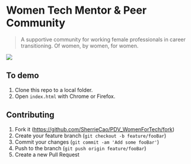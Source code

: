# Women Tech Mentor & Peer Community
> A supportive community for working female professionals in career transitioning. 
> Of women, by women, for women. 

![](header.png)

## To demo

1. Clone this repo to a local folder. 
2. Open `index.html` with Chrome or Firefox.

## Contributing

1. Fork it (<https://github.com/SherrieCao/PDV_WomenForTech/fork>)
2. Create your feature branch (`git checkout -b feature/fooBar`)
3. Commit your changes (`git commit -am 'Add some fooBar'`)
4. Push to the branch (`git push origin feature/fooBar`)
5. Create a new Pull Request
